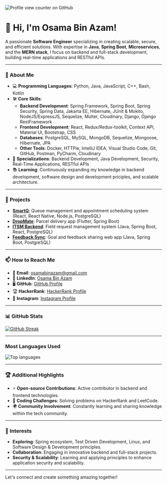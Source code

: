 ![Profile view counter on GitHub](https://komarev.com/ghpvc/?username=osamabinazam)

# 👋 Hi, I'm Osama Bin Azam!

A passionate **Software Engineer** specializing in creating scalable, secure, and efficient solutions. With expertise in **Java**, **Spring Boot**, **Microservices**, and the **MERN stack**, I focus on backend and full-stack development, building real-time applications and RESTful APIs.

---

### 🌟 About Me
- 💻 **Programming Languages**: Python, Java, JavaScript, C++, Bash, Kotlin
- 🛠️ **Core Skills**:
  - **Backend Development**: Spring Framework, Spring Boot, Spring Security, Spring Data, Jakarta EE, Hibernate, JUnit & Mokito, NodeJS/ExpressJS, Sequelize, Multer, Cloudinary, Django, Django RestFramework
  - **Frontend Development**: React, Redux/Redux-toolkit, Context API, Material UI, Bootstrap, CSS
  - **Databases**: PostgreSQL, MySQL, MongoDB, Sequelize, Mongoose, Hibernate, JPA
  - **Other Tools**: Docker, HTTPie, IntelliJ IDEA, Visual Studio Code, Git, GitHub, Postman, PyCharm, Cloudinary
- 🔐 **Specializations**: Backend Development, Java Development, Security, Real-Time Applications, RESTful APIs
- 📚 **Learning**: Continuously expanding my knowledge in backend development, software design and development priciples, and scalable architecture.

---

### 📂 Projects
- **[SmartQ](#)**: Queue management and appointment scheduling system (React, React Native, Node.js, PostgreSQL)
- **[DropMate](#)**: Parcel delivery app (Flutter, Spring Boot)
- **[ITSM Backend](#)**: Field request management system (Java, Spring Boot, React, PostgreSQL)
- **[Feedback Sync](#)**: Goal and feedback sharing web app (Java, Spring Boot, PostgreSQL)

---

### 📫 How to Reach Me
- 📧 **Email**: [osamabinazam@gmail.com](mailto:osamabinazam@gmail.com)
- 💼 **LinkedIn**: [Osama Bin Azam](https://www.linkedin.com/in/osama-bin-azam)
- 🖥️ **GitHub**: [GitHub Profile](https://github.com/osamabinazam)
- 🏆 **HackerRank**: [HackerRank Profile](https://www.hackerrank.com/osamabinazam)
- 📸 **Instagram**: [Instagram Profile](https://www.instagram.com/osamabinazam.8086/)

---

### 📊 GitHub Stats

[![GitHub Streak](https://streak-stats.demolab.com/?user=osamabinazam&theme=gotham)](https://git.io/streak-stats)

---

### Most Languages Used

![Top languages](https://github-readme-stats.vercel.app/api/top-langs/?username=osamabinazam)

---

### 🏆 Additional Highlights
- ⭐ **Open-source Contributions**: Active contributor in backend and frontend technologies.
- 🔄 **Coding Challenges**: Solving problems on HackerRank and LeetCode.
- 🌍 **Community Involvement**: Constantly learning and sharing knowledge within the tech community.

---

### 🌱 Interests
- **Exploring**: Spring ecosystem, Test Driven Development, Linux, and Software Design & Development principles.
- **Collaboration**: Engaging in innovative backend and full-stack projects.
- **Security & Scalability**: Learning and applying principles to enhance application security and scalability.

---

Let's connect and create something amazing together!

